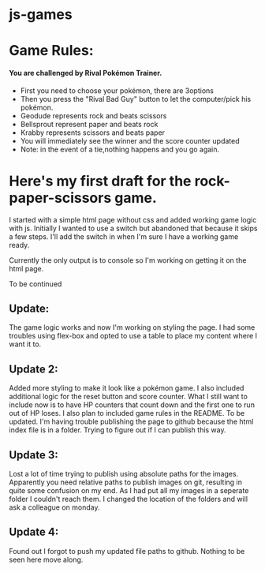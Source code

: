 # js-games

# Game Rules:

#### You are challenged by Rival Pokémon Trainer. 
+ First you need to choose your pokémon, there are 3options
+ Then you press the "Rival Bad Guy" button to let the computer/pick his pokémon.
+ Geodude represents rock and beats scissors
+ Bellsprout represent paper and beats rock
+ Krabby represents scissors and beats paper
+ You will immediately see the winner and the score counter updated
+ Note: in the event of a tie,nothing happens and you go again.
# Here's my first draft for the rock-paper-scissors game.

I started with a simple html page without css and added working game logic with js. 
Initially I wanted to use a switch but abandoned that because it skips a few steps. I'll add the switch in when I'm
sure I have a working game ready.

Currently the only output is to console so I'm working on getting it on the html page.

To be continued

 ## Update:

The game logic works and now I'm working on styling the page.
I had some troubles using flex-box and opted to use a table to place my content where I want it to.

 ## Update 2: 

Added more styling to make it look like a pokémon game. I also included additional logic for the reset button and score counter.
What I still want to include now is to have HP counters that count down and the first one to run out of HP loses.
I also plan to included game rules in the README.
To be updated. I'm having trouble publishing the page to github because the html index file is in a folder. Trying to figure out if I can publish
this way.

 ## Update 3: 
Lost a lot of time trying to publish using absolute paths for the images. Apparently you need relative paths to publish images on git, resulting in quite some confusion on my end.
As I had put all my images in a seperate folder I couldn't reach them. I changed the location of the folders and will ask a colleague on monday.

 ## Update 4:
 Found out I forgot to push my updated file paths to github. Nothing to be seen here move along. 


